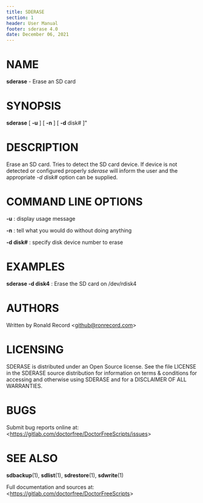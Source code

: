 ```yaml
---
title: SDERASE
section: 1
header: User Manual
footer: sderase 4.0
date: December 06, 2021
---
```

# NAME
**sderase** - Erase an SD card

# SYNOPSIS
**sderase** [ **-u** ] [ **-n** ] [ **-d** disk# ]"

# DESCRIPTION
Erase an SD card. Tries to detect the SD card device. If device is not detected
or configured properly *sderase* will inform the user and the appropriate *-d disk#*
option can be supplied. 

# COMMAND LINE OPTIONS
**-u**
: display usage message

**-n**
: tell what you would do without doing anything

**-d disk#**
: specify disk device number to erase

# EXAMPLES
**sderase -d disk4**
: Erase the SD card on /dev/rdisk4

# AUTHORS
Written by Ronald Record &lt;github@ronrecord.com&gt;

# LICENSING
SDERASE is distributed under an Open Source license.
See the file LICENSE in the SDERASE source distribution
for information on terms &amp; conditions for accessing and
otherwise using SDERASE and for a DISCLAIMER OF ALL WARRANTIES.

# BUGS
Submit bug reports online at: &lt;https://gitlab.com/doctorfree/DoctorFreeScripts/issues&gt;

# SEE ALSO
**sdbackup**(1), **sdlist**(1), **sdrestore**(1), **sdwrite**(1)

Full documentation and sources at: &lt;https://gitlab.com/doctorfree/DoctorFreeScripts&gt;

